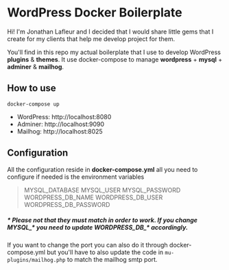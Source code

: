 # WordPress Docker Boilerplate

Hi! I'm Jonathan Lafleur and I decided that I would share little gems that I create for my clients that help me develop project for them.  

You'll find in this repo my actual boilerplate that I use to develop WordPress **plugins** & **themes**. It use docker-compose to manage **wordpress** + **mysql** + **adminer** & **mailhog**.

## How to use
    docker-compose up
* WordPress: http://localhost:8080
* Adminer: http://localhost:9090
* Mailhog: http://localhost:8025

## Configuration
All the configuration reside in **docker-compose.yml** all you need to configure if needed is the environment variables 
> MYSQL_DATABASE
MYSQL_USER
MYSQL_PASSWORD
WORDPRESS_DB_NAME
WORDPRESS_DB_USER
WORDPRESS_DB_PASSWORD
##### \* Please not that they must match in order to work. If you change MYSQL_* you need to update WORDPRESS_DB_* accordingly.
If you want to change the port you can also do it through docker-compose.yml  but you'll have to also update the code in `mu-plugins/mailhog.php`  to match the mailhog smtp port.
